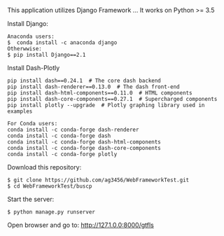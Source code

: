 This application utilizes Django Framework ... It works on Python >= 3.5

Install Django:
```
Anaconda users:
$  conda install -c anaconda django 
Otherwwise:
$ pip install Django==2.1
```

Install Dash-Plotly
```
pip install dash==0.24.1  # The core dash backend
pip install dash-renderer==0.13.0  # The dash front-end
pip install dash-html-components==0.11.0  # HTML components
pip install dash-core-components==0.27.1  # Supercharged components
pip install plotly --upgrade  # Plotly graphing library used in examples

For Conda users:
conda install -c conda-forge dash-renderer
conda install -c conda-forge dash 
conda install -c conda-forge dash-html-components 
conda install -c conda-forge dash-core-components
conda install -c conda-forge plotly
```

Download this repository:
```
$ git clone https://github.com/ag3456/WebFrameworkTest.git
$ cd WebFrameworkTest/buscp
```

Start the server:
```
$ python manage.py runserver
```
Open browser and go to:
http://127.1.0.0:8000/gtfls 

